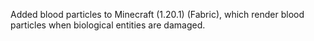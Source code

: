 Added blood particles to Minecraft (1.20.1) (Fabric), which render blood particles when biological entities are damaged.
